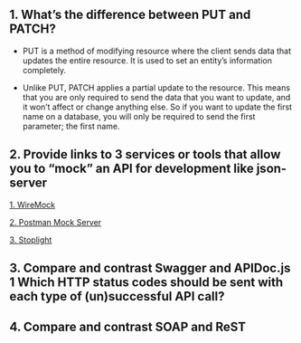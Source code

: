 ## 1. What’s the difference between PUT and PATCH?
- PUT is a method of modifying resource where the client sends data that updates the entire resource. It is used to set an entity’s information completely.

- Unlike PUT, PATCH applies a partial update to the resource.
This means that you are only required to send the data that you want to update, and it won’t affect or change anything else. So if you want to update the first name on a database, you will only be required to send the first parameter; the first name.

## 2. Provide links to 3 services or tools that allow you to “mock” an API for development like json-server

[1. WireMock](http://wiremock.org/)

[2. Postman Mock Server](https://learning.postman.com/docs/designing-and-developing-your-api/mocking-data/setting-up-mock/)

[3. Stoplight](https://stoplight.io/mocking/)

## 3. Compare and contrast Swagger and APIDoc.js 1 Which HTTP status codes should be sent with each type of (un)successful API call?

## 4. Compare and contrast SOAP and ReST